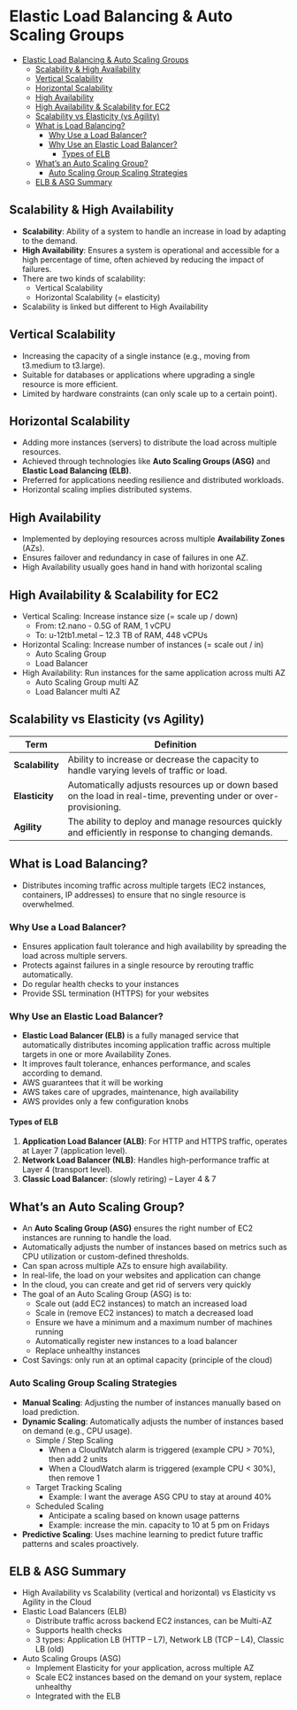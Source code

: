 # Elastic Load Balancing & Auto Scaling Groups

- [Elastic Load Balancing \& Auto Scaling Groups](#elastic-load-balancing--auto-scaling-groups)
  - [Scalability \& High Availability](#scalability--high-availability)
  - [Vertical Scalability](#vertical-scalability)
  - [Horizontal Scalability](#horizontal-scalability)
  - [High Availability](#high-availability)
  - [High Availability \& Scalability for EC2](#high-availability--scalability-for-ec2)
  - [Scalability vs Elasticity (vs Agility)](#scalability-vs-elasticity-vs-agility)
  - [What is Load Balancing?](#what-is-load-balancing)
    - [Why Use a Load Balancer?](#why-use-a-load-balancer)
    - [Why Use an Elastic Load Balancer?](#why-use-an-elastic-load-balancer)
      - [Types of ELB](#types-of-elb)
  - [What’s an Auto Scaling Group?](#whats-an-auto-scaling-group)
    - [Auto Scaling Group Scaling Strategies](#auto-scaling-group-scaling-strategies)
  - [ELB \& ASG Summary](#elb--asg-summary)

## Scalability & High Availability

- **Scalability**: Ability of a system to handle an increase in load by adapting to the demand.
- **High Availability**: Ensures a system is operational and accessible for a high percentage of time, often achieved by reducing the impact of failures.
- There are two kinds of scalability:
  - Vertical Scalability
  - Horizontal Scalability (= elasticity)
- Scalability is linked but different to High Availability

## Vertical Scalability

- Increasing the capacity of a single instance (e.g., moving from t3.medium to t3.large).
- Suitable for databases or applications where upgrading a single resource is more efficient.
- Limited by hardware constraints (can only scale up to a certain point).

## Horizontal Scalability

- Adding more instances (servers) to distribute the load across multiple resources.
- Achieved through technologies like **Auto Scaling Groups (ASG)** and **Elastic Load Balancing (ELB)**.
- Preferred for applications needing resilience and distributed workloads.
- Horizontal scaling implies distributed systems.

## High Availability

- Implemented by deploying resources across multiple **Availability Zones** (AZs).
- Ensures failover and redundancy in case of failures in one AZ.
- High Availability usually goes hand in hand with horizontal scaling

## High Availability & Scalability for EC2

- Vertical Scaling: Increase instance size (= scale up / down)
  - From: t2.nano - 0.5G of RAM, 1 vCPU
  - To: u-12tb1.metal – 12.3 TB of RAM, 448 vCPUs
- Horizontal Scaling: Increase number of instances (= scale out / in)
  - Auto Scaling Group
  - Load Balancer
- High Availability: Run instances for the same application across multi AZ
  - Auto Scaling Group multi AZ
  - Load Balancer multi AZ

## Scalability vs Elasticity (vs Agility)

| **Term**        | **Definition**                                                                                                    |
| --------------- | ----------------------------------------------------------------------------------------------------------------- |
| **Scalability** | Ability to increase or decrease the capacity to handle varying levels of traffic or load.                         |
| **Elasticity**  | Automatically adjusts resources up or down based on the load in real-time, preventing under or over-provisioning. |
| **Agility**     | The ability to deploy and manage resources quickly and efficiently in response to changing demands.               |

## What is Load Balancing?

- Distributes incoming traffic across multiple targets (EC2 instances, containers, IP addresses) to ensure that no single resource is overwhelmed.

### Why Use a Load Balancer?

- Ensures application fault tolerance and high availability by spreading the load across multiple servers.
- Protects against failures in a single resource by rerouting traffic automatically.
- Do regular health checks to your instances
- Provide SSL termination (HTTPS) for your websites

### Why Use an Elastic Load Balancer?

- **Elastic Load Balancer (ELB)** is a fully managed service that automatically distributes incoming application traffic across multiple targets in one or more Availability Zones.
- It improves fault tolerance, enhances performance, and scales according to demand.
- AWS guarantees that it will be working
- AWS takes care of upgrades, maintenance, high availability
- AWS provides only a few configuration knobs

#### Types of ELB

1. **Application Load Balancer (ALB)**: For HTTP and HTTPS traffic, operates at Layer 7 (application level).
2. **Network Load Balancer (NLB)**: Handles high-performance traffic at Layer 4 (transport level).
3. **Classic Load Balancer**: (slowly retiring) – Layer 4 & 7

## What’s an Auto Scaling Group?

- An **Auto Scaling Group (ASG)** ensures the right number of EC2 instances are running to handle the load.
- Automatically adjusts the number of instances based on metrics such as CPU utilization or custom-defined thresholds.
- Can span across multiple AZs to ensure high availability.
- In real-life, the load on your websites and application can change
- In the cloud, you can create and get rid of servers very quickly
- The goal of an Auto Scaling Group (ASG) is to:
  - Scale out (add EC2 instances) to match an increased load
  - Scale in (remove EC2 instances) to match a decreased load
  - Ensure we have a minimum and a maximum number of machines running
  - Automatically register new instances to a load balancer
  - Replace unhealthy instances
- Cost Savings: only run at an optimal capacity (principle of the cloud)

### Auto Scaling Group Scaling Strategies

- **Manual Scaling**: Adjusting the number of instances manually based on load prediction.
- **Dynamic Scaling**: Automatically adjusts the number of instances based on demand (e.g., CPU usage).
  - Simple / Step Scaling
    - When a CloudWatch alarm is triggered (example CPU > 70%), then add 2 units
    - When a CloudWatch alarm is triggered (example CPU < 30%), then remove 1
  - Target Tracking Scaling
    - Example: I want the average ASG CPU to stay at around 40%
  - Scheduled Scaling
    - Anticipate a scaling based on known usage patterns
    - Example: increase the min. capacity to 10 at 5 pm on Fridays
- **Predictive Scaling**: Uses machine learning to predict future traffic patterns and scales proactively.

## ELB & ASG Summary

- High Availability vs Scalability (vertical and horizontal) vs Elasticity vs Agility in the Cloud
- Elastic Load Balancers (ELB)
  - Distribute traffic across backend EC2 instances, can be Multi-AZ
  - Supports health checks
  - 3 types: Application LB (HTTP – L7), Network LB (TCP – L4), Classic LB (old)
- Auto Scaling Groups (ASG)
  - Implement Elasticity for your application, across multiple AZ
  - Scale EC2 instances based on the demand on your system, replace unhealthy
  - Integrated with the ELB
